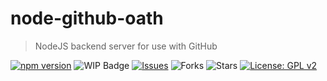 # node-github-oath

> NodeJS backend server for use with GitHub

[![npm version](https://badge.fury.io/js/node-github-oath.svg)](https://badge.fury.io/js/node-github-oath) ![WIP Badge](https://img.shields.io/badge/status-beta-blue.svg)
[![Issues](https://img.shields.io/github/issues/faster-than-light/node-github-oath)](https://github.com/faster-than-light/node-github-oath/issues)
![Forks](https://img.shields.io/github/forks/faster-than-light/node-github-oath)
![Stars](https://img.shields.io/github/stars/faster-than-light/node-github-oath)
[![License: GPL v2](https://img.shields.io/badge/License-GPL%20v2-blue.svg)](https://www.gnu.org/licenses/old-licenses/gpl-2.0.en.html)
